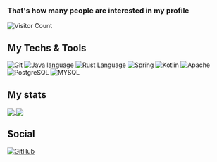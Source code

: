 
### That's how many people are interested in my profile
![Visitor Count](https://profile-counter.glitch.me/Demandss/count.svg)

## My Techs & Tools


![Git](https://img.shields.io/badge/git%20-%23F05033.svg?&style=for-the-badge&logo=git&logoColor=white)
![Java language](https://img.shields.io/badge/Java%20-%23e66400.svg?&style=for-the-badge&logo=java&ogoColor=white)
![Rust Language](https://img.shields.io/badge/Rust%20-%23e66400.svg?&style=for-the-badge&logo=rust&ogoColor=white&color=inactive)
![Spring](https://img.shields.io/badge/Spring%20-%236CB33D.svg?&style=for-the-badge&logo=spring&logoColor=white)
![Kotlin](https://img.shields.io/badge/Kotlin%20-%23B026EB.svg?&style=for-the-badge&logo=kotlin&logoColor=white)
![Apache](https://img.shields.io/badge/apache%20-%23d02678.svg?&style=for-the-badge&logo=apache&logoColor=white)
![PostgreSQL](https://img.shields.io/badge/postgres-%23316192.svg?&style=for-the-badge&logo=postgresql&logoColor=white)
![MYSQL](https://img.shields.io/badge/mysql-%2300f.svg?&style=for-the-badge&logo=mysql&logoColor=white)


## My stats
<a href="https://github.com/anuraghazra/github-readme-stats">
  <img align="center" src="https://github-readme-stats.vercel.app/api?username=Demandss&&show_icons=true&theme=tokyonight&count_private=true" />
</a>
<a href="https://github.com/anuraghazra/convoychat">
  <img align="center" src="https://github-readme-stats.designdeveloperr.vercel.app/api/top-langs/?username=Demandss&theme=tokyonight&hide_langs_below=1&layout=compact&langs_count=20" />
</a>

## Social
[![GitHub](https://img.shields.io/badge/GitHub-%2312100E.svg?&style=for-the-badge&logo=Github&logoColor=white)](https://github.com/demandss)
